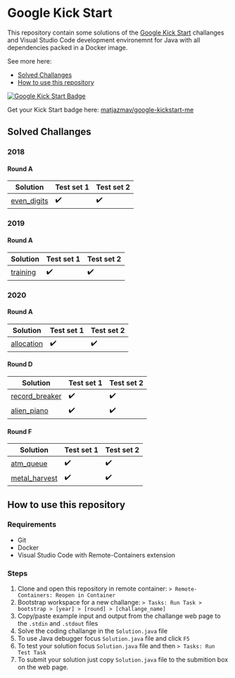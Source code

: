 # Google Kick Start

This repository contain some solutions of the [Google Kick Start](https://codingcompetitions.withgoogle.com/kickstart) challanges and Visual Studio Code development environemnt for Java with all dependencies packed in a Docker image.

See more here:
* [Solved Challanges](#solved-challanges)
* [How to use this repository](#how-to-use-this-repository)

[
  ![Google Kick Start Badge](https://google-kickstart-me.herokuapp.com/flier/matjazmav/java/thumbnail)
](https://github.com/matjazmav/google-kickstart-me)

Get your Kick Start badge here: [matjazmav/google-kickstart-me](https://github.com/matjazmav/google-kickstart-me)

## Solved Challanges

### 2018

#### Round A
| Solution              | Test set 1 | Test set 2 |
|-----------------------|------------|------------|
| [even_digits]         | ✔️         | ✔️        |

[even_digits]: rounds/2018/a/even_digits

### 2019

#### Round A
| Solution              | Test set 1 | Test set 2 |
|-----------------------|------------|------------|
| [training]            | ✔️         | ✔️        |

[training]: rounds/2019/a/training

### 2020

#### Round A
| Solution              | Test set 1 | Test set 2 |
|-----------------------|------------|------------|
| [allocation]          | ✔️         | ✔️        |

[allocation]: rounds/2020/a/allocation

#### Round D
| Solution              | Test set 1 | Test set 2 |
|-----------------------|------------|------------|
| [record_breaker]      | ✔️         | ✔️        |
| [alien_piano]         | ✔️         | ✔️        |

[record_breaker]: rounds/2020/d/record_breaker
[alien_piano]: rounds/2020/d/alien_piano

#### Round F
| Solution              | Test set 1 | Test set 2 |
|-----------------------|------------|------------|
| [atm_queue]           | ✔️         | ✔️        |
| [metal_harvest]       | ✔️         | ✔️        |

[atm_queue]: rounds/2020/f/atm_queue
[metal_harvest]: rounds/2020/f/metal_harvest


## How to use this repository

### Requirements
* Git
* Docker
* Visual Studio Code with Remote-Containers extension

### Steps
1. Clone and open this repository in remote container: `> Remote-Containers: Reopen in Container`
2. Bootstrap workspace for a new challange: `> Tasks: Run Task > bootstrap > [year] > [round] > [challange_name]`
3. Copy/paste example input and output from the challange web page to the `.stdin` and `.stdout` files
4. Solve the coding challange in the `Solution.java` file
5. To use Java debugger focus `Solution.java` file and click `F5`
6. To test your solution focus `Solution.java` file and then `> Tasks: Run Test Task`
7. To submit your solution just copy `Solution.java` file to the submition box on the web page.